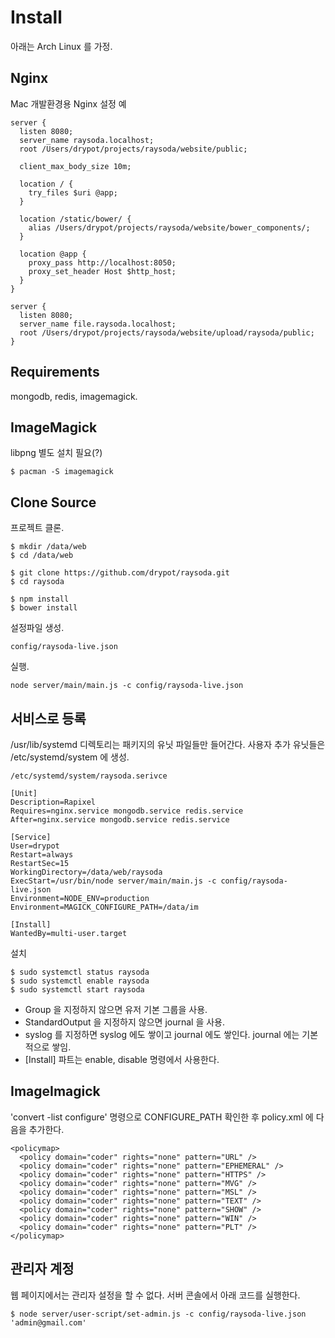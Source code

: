 # Install

아래는 Arch Linux 를 가정.

## Nginx

Mac 개발환경용 Nginx 설정 예

    server {
      listen 8080;
      server_name raysoda.localhost;
      root /Users/drypot/projects/raysoda/website/public;

      client_max_body_size 10m;

      location / {
        try_files $uri @app;
      }

      location /static/bower/ {
        alias /Users/drypot/projects/raysoda/website/bower_components/;
      }

      location @app {
        proxy_pass http://localhost:8050;
        proxy_set_header Host $http_host;
      }
    }

    server {
      listen 8080;
      server_name file.raysoda.localhost;
      root /Users/drypot/projects/raysoda/website/upload/raysoda/public;
    }

## Requirements

mongodb, redis, imagemagick.

## ImageMagick

libpng 별도 설치 필요(?)

    $ pacman -S imagemagick

## Clone Source

프로젝트 클론.

    $ mkdir /data/web
    $ cd /data/web

    $ git clone https://github.com/drypot/raysoda.git
    $ cd raysoda

    $ npm install
    $ bower install

설정파일 생성.

    config/raysoda-live.json

실행.

    node server/main/main.js -c config/raysoda-live.json


## 서비스로 등록

/usr/lib/systemd 디렉토리는 패키지의 유닛 파일들만 들어간다.
사용자 추가 유닛들은 /etc/systemd/system 에 생성.

    /etc/systemd/system/raysoda.serivce

    [Unit]
    Description=Rapixel
    Requires=nginx.service mongodb.service redis.service
    After=nginx.service mongodb.service redis.service

    [Service]
    User=drypot
    Restart=always
    RestartSec=15
    WorkingDirectory=/data/web/raysoda
    ExecStart=/usr/bin/node server/main/main.js -c config/raysoda-live.json
    Environment=NODE_ENV=production
    Environment=MAGICK_CONFIGURE_PATH=/data/im

    [Install]
    WantedBy=multi-user.target

설치

    $ sudo systemctl status raysoda
    $ sudo systemctl enable raysoda
    $ sudo systemctl start raysoda

* Group 을 지정하지 않으면 유저 기본 그룹을 사용.
* StandardOutput 을 지정하지 않으면 journal 을 사용.
* syslog 를 지정하면 syslog 에도 쌓이고 journal 에도 쌓인다. journal 에는 기본적으로 쌓임.
* [Install] 파트는 enable, disable 명령에서 사용한다.


## ImageImagick

'convert -list configure' 명령으로 CONFIGURE_PATH 확인한 후 policy.xml 에 다음을 추가한다.

    <policymap>
      <policy domain="coder" rights="none" pattern="URL" />
      <policy domain="coder" rights="none" pattern="EPHEMERAL" />
      <policy domain="coder" rights="none" pattern="HTTPS" />
      <policy domain="coder" rights="none" pattern="MVG" />
      <policy domain="coder" rights="none" pattern="MSL" />
      <policy domain="coder" rights="none" pattern="TEXT" />
      <policy domain="coder" rights="none" pattern="SHOW" />
      <policy domain="coder" rights="none" pattern="WIN" />
      <policy domain="coder" rights="none" pattern="PLT" />
    </policymap>


## 관리자 계정

웹 페이지에서는 관리자 설정을 할 수 없다. 서버 콘솔에서 아래 코드를 실행한다.

    $ node server/user-script/set-admin.js -c config/raysoda-live.json 'admin@gmail.com'


